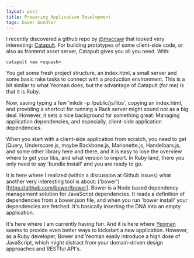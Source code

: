 ```yaml
---
layout: post
title: Preparing Application Development
tags: bower bundler
---
```

I recently discovered a github repo by [@maccaw](https://twitter.com/maccaw) that looked very interesting: [Catapult](https://github.com/maccman/catapult). For building prototypes of some client-side code, or also as frontend asset server, Catapult gives you all you need. With:

    catapult new <squash>

You get some fresh project structure, an index.html, a small server and some basic rake tasks to connect with a production environment. This is a bit similar to what Yeoman does, but the advantage of Catapult (for me) is that it is Ruby.

Now, saving typing a few 'mkdir -p /public/js/libs', copying an index.html, and providing a shortcut for running a Rack server might sound not as a big deal. However, it sets a nice background for something great: Managing application dependencies, and especially, client-side application dependencies.

When you start with a client-side application from scratch, you need to get jQuery, Underscore.js, maybe Backbone.js, Marionette.js, Handelbars.js, and some other library here and there, and it is easy to lose the overview where to get your libs, and what version to import. In Ruby land, there you only need to say 'bundle install' and you are ready to go.

It is here where I realized (within a discussion at Github issues) what another very interesting tool is about: ('bower')[https://github.com/bower/bower]. Bower is a Node based dependency management solution for JavaScript dependencies. It reads a definition of dependencies from a bower.json file, and when you run 'bower install' your dependencies are fetched. It's basically inserting the DNA into an empty application.

It's here where I am currently having fun. And it is here where [Yeoman](https://github.com/yeoman) seems to provide even better ways to kickstart a new application. However, as a Ruby developer, Bower and Yeoman easily introduce a high dose of JavaScript, which might distract from your domain-driven design approaches and RESTful API's. 


